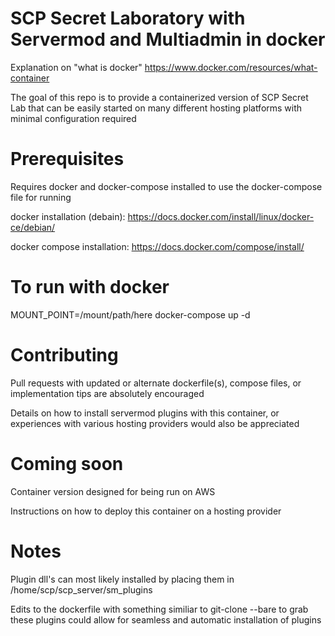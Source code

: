 # SCP Secret Laboratory with Servermod and Multiadmin in docker

Explanation on "what is docker"
https://www.docker.com/resources/what-container

The goal of this repo is to provide a containerized version of SCP Secret Lab that can be easily started on many different hosting platforms with minimal configuration required

# Prerequisites

Requires docker and docker-compose installed to use the docker-compose file for running

docker installation (debain):
https://docs.docker.com/install/linux/docker-ce/debian/

docker compose installation:
https://docs.docker.com/compose/install/

# To run with docker

MOUNT_POINT=/mount/path/here docker-compose up -d


# Contributing
Pull requests with updated or alternate dockerfile(s), compose files, or implementation tips are absolutely encouraged

Details on how to install servermod plugins with this container, or experiences with various hosting providers would also be appreciated

# Coming soon
Container version designed for being run on AWS

Instructions on how to deploy this container on a hosting provider

# Notes
Plugin dll's can most likely installed by placing them in /home/scp/scp_server/sm_plugins


Edits to the dockerfile with something similiar to git-clone --bare to grab these plugins could allow for seamless and automatic installation of plugins
